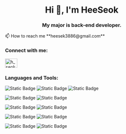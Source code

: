 <h1 align="center">Hi 👋, I'm HeeSeok</h1>
<h3 align="center">My major is back-end developer.</h3>
📫 How to reach me **heesek3886@gmail.com**

<h3 align="left">Connect with me:</h3>
<p align="left">
<a href="https://instagram.com/h_seok__o3o" target="blank"><img align="center" src="https://raw.githubusercontent.com/rahuldkjain/github-profile-readme-generator/master/src/images/icons/Social/instagram.svg" alt="h_seok__o3o" height="30" width="40" /></a>
</p>

<h3 align="left">Languages and Tools:</h3>

![Static Badge](https://img.shields.io/badge/JAVA-orange?style=for-the-badge&logo=JAVA)
![Static Badge](https://img.shields.io/badge/JAVASCRIPT-black?style=for-the-badge&logo=JAVASCRIPT)
![Static Badge](https://img.shields.io/badge/JQUERY-blue?style=for-the-badge&logo=jquery)


![Static Badge](https://img.shields.io/badge/HTML5-%23E34F26?style=for-the-badge&logo=html5&logoColor=white)
![Static Badge](https://img.shields.io/badge/CSS-%231572B6?style=for-the-badge&logo=css3&logoColor=white)


![Static Badge](https://img.shields.io/badge/SPRINGBOOT-green?style=for-the-badge&logo=springboot)
![Static Badge](https://img.shields.io/badge/THYMELEAF-%20darkgreen?style=for-the-badge&logo=thymeleaf)


![Static Badge](https://img.shields.io/badge/ORACLE-%23F80000?style=for-the-badge&logo=oracle&logoColor=white)
![Static Badge](https://img.shields.io/badge/MYSQL-%234479A1?style=for-the-badge&logo=mysql&logoColor=white)


![Static Badge](https://img.shields.io/badge/GIT-%23F05032?style=for-the-badge&logo=git&logoColor=white)
![Static Badge](https://img.shields.io/badge/GITHUB-%23181717?style=for-the-badge&logo=github&logoColor=white)





